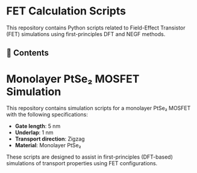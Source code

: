 # FET Calculation Scripts

This repository contains Python scripts related to Field-Effect Transistor (FET) simulations using first-principles DFT and NEGF methods.

## 📁 Contents

# Monolayer PtSe₂ MOSFET Simulation

This repository contains simulation scripts for a monolayer PtSe₂ MOSFET with the following specifications:

- **Gate length**: 5 nm  
- **Underlap**: 1 nm  
- **Transport direction**: Zigzag  
- **Material**: Monolayer PtSe₂

These scripts are designed to assist in first-principles (DFT-based) simulations of transport properties using FET configurations.
